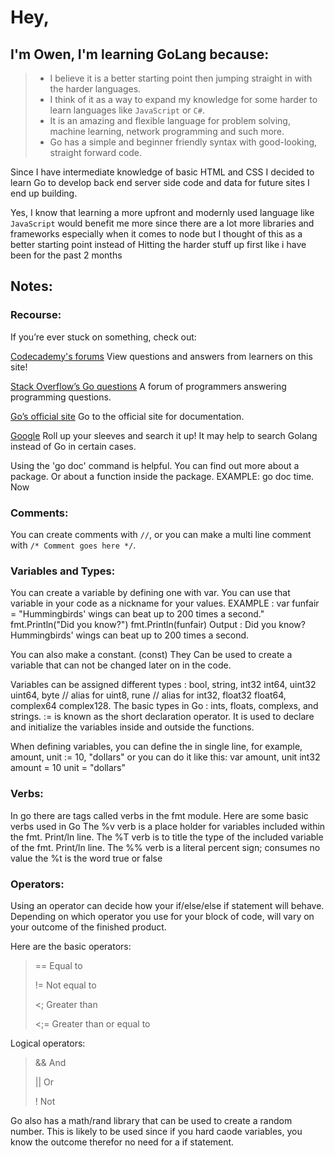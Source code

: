 # Hey,

## I'm Owen, I'm learning GoLang because:
> - I believe it is a better starting point then jumping straight in with the harder languages.
> - I think of it as a way to expand my knowledge for some harder to learn languages like `JavaScript` or `C#`.
> - It is an amazing and flexible language for problem solving, machine learning, network programming and such more.
> - Go has a simple and beginner friendly syntax with good-looking, straight forward code.

Since I have intermediate knowledge of basic HTML and CSS I decided to learn Go to develop back end server side code and data for future sites I end up building.

Yes, I know that learning a more upfront and modernly used language like `JavaScript` would benefit me more since there are a lot more libraries and frameworks especially when it comes to node but I thought of this as a better starting point instead of Hitting the harder stuff up first like i have been for the past 2 months


## Notes:

### Recourse:

If you’re ever stuck on something, check out:

[Codecademy's forums](https://discuss.codecademy.com/c/get-help/go/1877)
View questions and answers from learners on this site!

[Stack Overflow’s Go questions](https://stackoverflow.com/questions/tagged/go?tab=Active)
A forum of programmers answering programming questions.


[Go’s official site](https://golang.org/)
Go to the official site for documentation.


[Google](https://www.google.com/)
Roll up your sleeves and search it up!
It may help to search Golang instead of Go in certain cases.

Using the 'go doc' command is helpful.
You can find out more about a package.
Or about a function inside the package.
EXAMPLE: go doc time. Now



### Comments:

You can create comments with `//`, or you can make a multi line comment with `/* Comment goes here */`.



### Variables and Types:

You can create a variable by defining one with var.
You can use that variable in your code as a nickname for your values.
EXAMPLE :
var funfair = "Hummingbirds' wings can beat up to 200 times a second."
fmt.Println("Did you know?")
fmt.Println(funfair)
Output :
Did you know?
Hummingbirds' wings can beat up to 200 times a second.

You can also make a constant. (const)
They Can be used to create a variable that can not be changed later on in the code. 

Variables can be assigned different types : bool, string, int32 int64, uint32 uint64, byte // alias for uint8, rune // alias for int32, float32 float64, complex64 complex128.
The basic types in Go : ints, floats, complexs, and strings.
:= is known as the short declaration operator. It is used to declare and initialize 
the variables inside and outside the functions.

When defining variables, you can define the in single line, for example, amount, unit := 10, "dollars" or you can do it like this:
var amount, unit int32
amount = 10
unit = "dollars"



### Verbs:

In go there are tags called verbs in the fmt module. Here are some basic verbs used 
in Go
The %v verb is a place holder for variables included within the fmt. Print/ln line.
The %T verb is to title the type of the included variable of the fmt. Print/ln line. 
The %% verb is a literal percent sign; consumes no value
the %t is the word true or false



### Operators:

Using an operator can decide how your if/else/else if statement will behave.  
Depending on which operator you use for your block of code, will vary on your outcome 
of the finished product.

Here are the basic operators:
> == Equal to
>
> != Not equal to
>
> 
> <; Greater than
>
> 
> <;= Greater than or equal to

Logical operators:
> && And
>
> || Or
>
> !  Not


Go also has a math/rand library that can be used to create a random number.
This is likely to be used since if you hard caode variables, you know the outcome therefor no need for a if statement.
